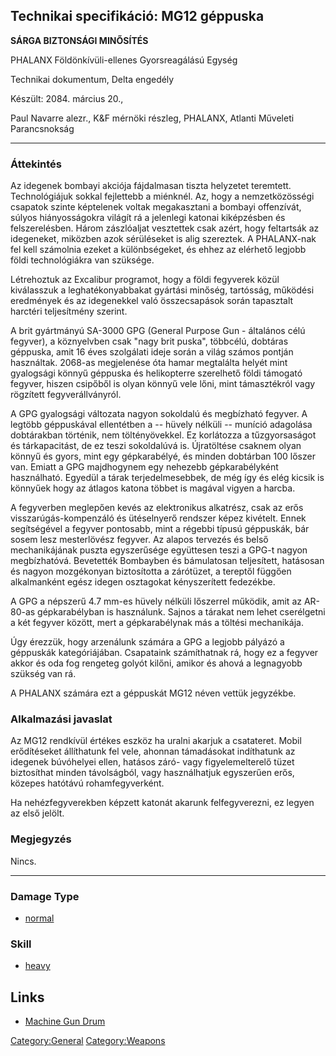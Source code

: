 ## Technikai specifikáció: MG12 géppuska

**SÁRGA BIZTONSÁGI MINŐSÍTÉS**

PHALANX Földönkívüli-ellenes Gyorsreagálású Egység

Technikai dokumentum, Delta engedély

Készült: 2084. március 20.,

Paul Navarre alezr., K&F mérnöki részleg, PHALANX, Atlanti Műveleti
Parancsnokság

------------------------------------------------------------------------

### Áttekintés

Az idegenek bombayi akciója fájdalmasan tiszta helyzetet teremtett.
Technológiájuk sokkal fejlettebb a miénknél. Az, hogy a nemzetközösségi
csapatok szinte képtelenek voltak megakasztani a bombayi offenzívát,
súlyos hiányosságokra világít rá a jelenlegi katonai kiképzésben és
felszerelésben. Három zászlóaljat vesztettek csak azért, hogy feltartsák
az idegeneket, miközben azok sérüléseket is alig szereztek. A
PHALANX-nak fel kell számolnia ezeket a különbségeket, és ehhez az
elérhető legjobb földi technológiákra van szüksége.

Létrehoztuk az Excalibur programot, hogy a földi fegyverek közül
kiválasszuk a leghatékonyabbakat gyártási minőség, tartósság, működési
eredmények és az idegenekkel való összecsapások során tapasztalt
harctéri teljesítmény szerint.

A brit gyártmányú SA-3000 GPG (General Purpose Gun - általános célú
fegyver), a köznyelvben csak "nagy brit puska", többcélú, dobtáras
géppuska, amit 16 éves szolgálati ideje során a világ számos pontján
használtak. 2068-as megjelenése óta hamar megtalálta helyét mint
gyalogsági könnyű géppuska és helikopterre szerelhető földi támogató
fegyver, hiszen csipőből is olyan könnyű vele lőni, mint támasztékról
vagy rögzített fegyverállványról.

A GPG gyalogsági változata nagyon sokoldalú és megbízható fegyver. A
legtöbb géppuskával ellentétben a -- hüvely nélküli -- muníció adagolása
dobtárakban történik, nem töltényövekkel. Ez korlátozza a tűzgyorsaságot
és tárkapacitást, de ez teszi sokoldalúvá is. Újratöltése csaknem olyan
könnyű és gyors, mint egy gépkarabélyé, és minden dobtárban 100 lőszer
van. Emiatt a GPG majdhogynem egy nehezebb gépkarabélyként használható.
Egyedül a tárak terjedelmesebbek, de még így és elég kicsik is könnyűek
hogy az átlagos katona többet is magával vigyen a harcba.

A fegyverben meglepően kevés az elektronikus alkatrész, csak az erős
visszarúgás-kompenzáló és ütéselnyerő rendszer képez kivételt. Ennek
segítségével a fegyver pontosabb, mint a régebbi típusú géppuskák, bár
sosem lesz mesterlövész fegyver. Az alapos tervezés és belső
mechanikájának puszta egyszerűsége együttesen teszi a GPG-t nagyon
megbízhatóvá. Bevetették Bombayben és bámulatosan teljesített, hatásosan
és nagyon mozgékonyan biztosította a zárótüzet, a tereptől függően
alkalmanként egész idegen osztagokat kényszerített fedezékbe.

A GPG a népszerű 4.7 mm-es hüvely nélküli lőszerrel működik, amit az
AR-80-as gépkarabélyban is használunk. Sajnos a tárakat nem lehet
cserélgetni a két fegyver között, mert a gépkarabélynak más a töltési
mechanikája.

Úgy érezzük, hogy arzenálunk számára a GPG a legjobb pályázó a géppuskák
kategóriájában. Csapataink számíthatnak rá, hogy ez a fegyver akkor és
oda fog rengeteg golyót kilőni, amikor és ahová a legnagyobb szükség van
rá.

A PHALANX számára ezt a géppuskát MG12 néven vettük jegyzékbe.

### Alkalmazási javaslat

Az MG12 rendkívül értékes eszköz ha uralni akarjuk a csatateret. Mobil
erődítéseket állíthatunk fel vele, ahonnan támadásokat indíthatunk az
idegenek búvóhelyei ellen, hatásos záró- vagy figyelemelterelő tüzet
biztosíthat minden távolságból, vagy használhatjuk egyszerűen erős,
közepes hatótávú rohamfegyverként.

Ha nehézfegyverekben képzett katonát akarunk felfegyverezni, ez legyen
az első jelölt.

### Megjegyzés

Nincs.

------------------------------------------------------------------------

### Damage Type

- [normal](Damage/normal "wikilink")

### Skill

- [heavy](Skills/heavy "wikilink")

## Links

- [Machine Gun Drum](Equipment/Ammunition/Machine_Gun_Drum "wikilink")

[Category:General](Category:General "wikilink")
[Category:Weapons](Category:Weapons "wikilink")